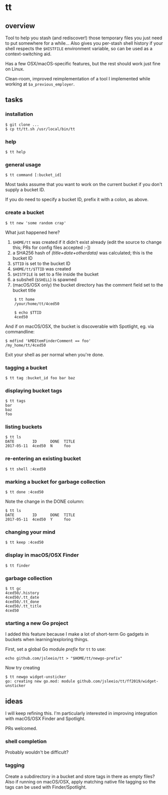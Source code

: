 # tt

## overview

Tool to help you stash (and rediscover!) those temporary files you just need to
put somewhere for a while... Also gives you per-stash shell history if your
shell respects the `$HISTFILE` environment variable, so can be used as a
context-switching aid.

Has a few OSX/macOS-specific features, but the rest should work just fine on
Linux.

Clean-room, improved reimplementation of a tool I implemented while working at
`$a_previous_employer`.

## tasks

### installation

    $ git clone ...
    $ cp tt/tt.sh /usr/local/bin/tt

### help

    $ tt help

### general usage

    $ tt command [:bucket_id]

Most tasks assume that you want to work on the current bucket if you don't
supply a bucket ID.

If you do need to specify a bucket ID, prefix it with a colon, as above.

### create a bucket

    $ tt new 'some random crap'

What just happened here?

1. `$HOME/tt` was created if it didn't exist already (edit the source to change
   this; PRs for config files accepted :-])
2. a SHA256 hash of _(title+date+otherdata)_ was calculated; this is the bucket
   ID
3. `$TTID` is set to the bucket ID
4. `$HOME/tt/$TTID` was created
5. `$HISTFILE` is set to a file inside the bucket
6. a subshell (`$SHELL`) is spawned
7. (macOS/OSX only) the bucket directory has the comment field set to the
   bucket title

```
    $ tt home
    /your/home/tt/4ced50

    $ echo $TTID
    4ced50
```

And if on macOS/OSX, the bucket is discoverable with Spotlight, eg. via
commandline:

    $ mdfind 'kMDItemFinderComment == foo'
    /my_home/tt/4ced50

Exit your shell as per normal when you're done.

### tagging a bucket

    $ tt tag :bucket_id foo bar baz

### displaying bucket tags

    $ tt tags
    bar
    baz
    foo

### listing buckets

    $ tt ls
    DATE        ID      DONE  TITLE
    2017-05-11  4ced50  N     foo

### re-entering an existing bucket

    $ tt shell :4ced50

### marking a bucket for garbage collection

    $ tt done :4ced50

Note the change in the DONE column:

    $ tt ls
    DATE        ID      DONE  TITLE
    2017-05-11  4ced50  Y     foo

### changing your mind

    $ tt keep :4ced50

### display in macOS/OSX Finder

    $ tt finder

### garbage collection

    $ tt gc
    4ced50/.history
    4ced50/.tt_date
    4ced50/.tt_done
    4ced50/.tt_title
    4ced50

### starting a new Go project

I added this feature because I make a lot of short-term Go gadgets in buckets
when learning/exploring things.

First, set a global Go module _prefix_ for `tt` to use:

    echo github.com/jsleeio/tt > "$HOME/tt/newgo-prefix"

Now try creating 

    $ tt newgo widget-unsticker
    go: creating new go.mod: module github.com/jsleeio/tt/ff2019/widget-unsticker

## ideas

I will keep refining this. I'm particularly interested in improving integration
with macOS/OSX Finder and Spotlight.

PRs welcomed. 

### shell completion

Probably wouldn't be difficult?

### tagging

Create a subdirectory in a bucket and store tags in there as empty files? Also
if running on macOS/OSX, apply matching native file tagging so the tags can be
  used with Finder/Spotlight.

